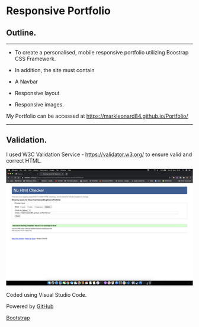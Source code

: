 # **Responsive Portfolio**

## Outline.
---
* To create a personalised, mobile responsive portfolio utilizing Boostrap CSS Framework. 
* In addition, the site must contain

* A Navbar 
* Responsive layout
* Responsive images.

My Portfolio can be accessed at 
https://markleonard84.github.io/Portfolio/

---
## Validation.

I used W3C Validation Service - https://validator.w3.org/ to ensure valid and correct HTML.

![validation-service](assets/Images/validation-service.png)

Coded using Visual Studio Code.

Powered by [GitHub](http://github.com) 

[Bootstrap](https://getbootstrp.com)


